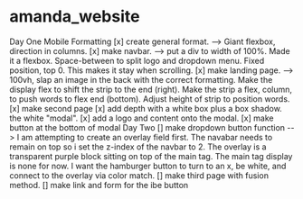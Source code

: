 # amanda_website
Day One
Mobile Formatting
[x] create general format.
    --> Giant flexbox, direction in columns.
[x] make navbar.
    --> put a div to width of 100%. Made it a 
      flexbox. Space-between to split logo and dropdown 
      menu. Fixed position, top 0. This makes it stay
      when scrolling.
[x] make landing page.
    --> 100vh, slap an image in the back with the correct
        formatting. Make the display flex to shift the strip
        to the end (right). Make the strip a flex, column, to push words to flex end (bottom). Adjust height of strip to position words.
[x] make second page
    [x] add depth with a white box plus a box shadow. 
        the white "modal". 
    [x] add a logo and content onto the modal.
    [x] make button at the bottom of modal
Day Two
[] make dropdown button function
    --> I am attempting to create an overlay field first. The
        navabar needs to remain on top so i set the z-index of
        the navbar to 2. The overlay is a transparent purple block sitting on top of the main tag. The main tag display is none for now. I want the hamburger button to turn to an x, be white, and connect to the overlay via color match.
[] make third page with fusion method.
[] make link and form for the ibe button 